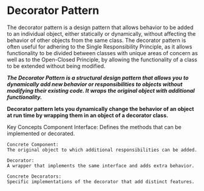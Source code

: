 # Decorator Pattern
The decorator pattern is a design pattern that allows behavior to be added to an individual object, either statically or dynamically, without affecting the behavior of other objects from the same class. The decorator pattern is often useful for adhering to the Single Responsibility Principle, as it allows functionality to be divided between classes with unique areas of concern as well as to the Open-Closed Principle, by allowing the functionality of a class to be extended without being modified.

***The Decorator Pattern is a structural design pattern that allows you to dynamically add new behavior or responsibilities to objects without modifying their existing code. It wraps the original object with additional functionality.***

**Decorator pattern lets you dynamically change the behavior of an object at run time by wrapping them in an object of a decorator class.**

Key Concepts
    Component Interface:
    Defines the methods that can be implemented or decorated.

    Concrete Component:
    The original object to which additional responsibilities can be added.

    Decorator:
    A wrapper that implements the same interface and adds extra behavior.

    Concrete Decorators:
    Specific implementations of the decorator that add distinct features.